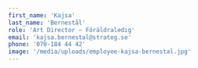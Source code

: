 ```yaml
---
first_name: 'Kajsa'
last_name: 'Bernestål'
role: 'Art Director – Föräldraledig'
email: 'kajsa.bernestal@strateg.se'
phone: '070-184 44 42'
image: '/media/uploads/employee-kajsa-bernestal.jpg'
---
```

